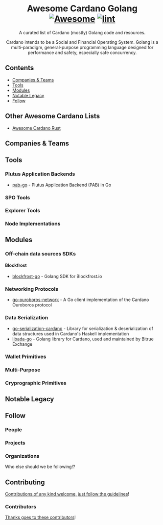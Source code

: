 <div align="center">

<!-- title -->

<!--lint ignore no-dead-urls -->
# Awesome Cardano Golang [![Awesome](https://awesome.re/badge.svg)](https://awesome.re) [![lint](https://github.com/2nd-Layer/awesome-cardano-golang/actions/workflows/lint.yaml/badge.svg)](https://github.com/2nd-Layer/awesome-cardano-golang/actions/workflows/lint.yaml)

<!-- subtitle -->

A curated list of Cardano (mostly) Golang code and resources.

<!-- image -->

<!-- <a href="" target="_blank" rel="noopener noreferrer">
  <img src="" />
</a> -->

<!-- description -->

Cardano intends to be a Social and Financial Operating System. Golang is a multi-paradigm, general-purpose programming language designed for performance and safety, especially safe concurrency.

</div>

<!-- TOC -->

## Contents

- [Companies & Teams](#companies--teams)
- [Tools](#tools)
- [Modules](#modules)
- [Notable Legacy](#notable-legacy)
- [Follow](#follow)

<!-- CONTENT -->

## Other Awesome Cardano Lists
- [Awesome Cardano Rust](https://github.com/2nd-Layer/awesome-cardano-rust)

## Companies & Teams

## Tools

### Plutus Application Backends
- [pab-go](https://github.com/minswap/pab-go) - Plutus Application Backend (PAB) in Go

### SPO Tools

### Explorer Tools

### Node Implementations

## Modules

### Off-chain data sources SDKs

#### Blockfrost
- [blockfrost-go](https://github.com/blockfrost/blockfrost-go) - Golang SDK for Blockfrost.io

### Networking Protocols
- [go-ouroboros-network](https://github.com/cloudstruct/go-ouroboros-network) - A Go client implementation of the Cardano Ouroboros protocol

### Data Serialization
- [go-serialization-cardano](https://github.com/fivebinaries/go-cardano-serialization) - Library for serialization & deserialization of data structures used in Cardano's Haskell implementation
- [libada-go](https://github.com/Bitrue-exchange/libada-go) - Golang library for Cardano, used and maintained by Bitrue Exchange

### Wallet Primitives

### Multi-Purpose

### Cryprographic Primitives


## Notable Legacy


<!-- END CONTENT -->

## Follow

<!-- list people worth following on social sites (Twitter, LinkedIn, GitHub, YouTube etc.) -->

### People


### Projects

### Organizations

Who else should we be following!?

## Contributing

[Contributions of any kind welcome, just follow the guidelines](contributing.md)!

### Contributors

[Thanks goes to these contributors](https://github.com/2nd-Layer/awesome-cardano-golang/graphs/contributors)!
